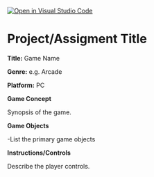 [![Open in Visual Studio Code](https://classroom.github.com/assets/open-in-vscode-c66648af7eb3fe8bc4f294546bfd86ef473780cde1dea487d3c4ff354943c9ae.svg)](https://classroom.github.com/online_ide?assignment_repo_id=8403029&assignment_repo_type=AssignmentRepo)
# Project/Assigment Title
**Title:** Game Name

**Genre:** e.g. Arcade

**Platform:** PC

**Game Concept**

Synopsis of the game. 

**Game Objects**

-List the primary game objects

**Instructions/Controls**

Describe the player controls.

